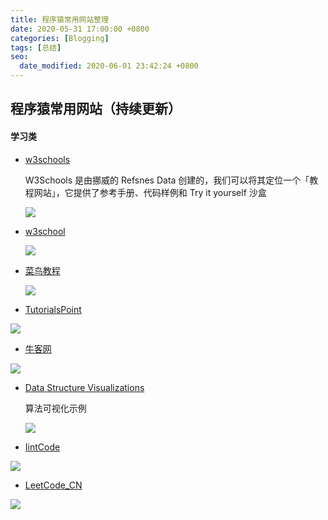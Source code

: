 ```yaml
---
title: 程序猿常用网站整理
date: 2020-05-31 17:00:00 +0800
categories: [Blogging]
tags: [总结]
seo:
  date_modified: 2020-06-01 23:42:24 +0800
---
```

##  程序猿常用网站（持续更新）



#### 学习类



- [w3schools](https://www.w3schools.com/default.asp)

  W3Schools 是由挪威的 Refsnes Data 创建的，我们可以将其定位一个「教程网站」，它提供了参考手册、代码样例和 Try it yourself 沙盒

  ![](https://i.loli.net/2020/05/31/GrwoVElbdfP1B47.png)

- [w3school](https://www.w3school.com.cn/index.html)

  ![](https://i.loli.net/2020/05/31/Q61rHUb9oP5B7GK.png)



- [菜鸟教程](https://www.runoob.com/sql/sql-tutorial.html)

  ![](https://i.loli.net/2020/05/31/BLlOqdoVrRxfvZh.png)



- [TutorialsPoint](https://www.tutorialspoint.com/)

![](https://i.loli.net/2020/06/01/uJtC2Pc8eoIQAy7.png)

- [牛客网](https://www.nowcoder.com/)

![](https://i.loli.net/2020/06/01/bkG2NVTCtqjhwMY.png)

- [Data Structure Visualizations](https://www.cs.usfca.edu/~galles/visualization/Algorithms.html)

  算法可视化示例

  ![](https://i.loli.net/2020/06/01/Lz3fFTc7saMor4B.png)

  


- [IintCode](https://www.lintcode.com/)

![](https://i.loli.net/2020/06/14/NrLYEvneGidTRBP.png)



- [LeetCode_CN](https://leetcode-cn.com)

![](https://i.loli.net/2020/06/14/FY4f1uRbyXCPjTr.png)



